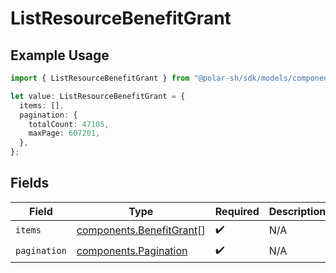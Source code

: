 # ListResourceBenefitGrant

## Example Usage

```typescript
import { ListResourceBenefitGrant } from "@polar-sh/sdk/models/components/listresourcebenefitgrant.js";

let value: ListResourceBenefitGrant = {
  items: [],
  pagination: {
    totalCount: 47105,
    maxPage: 607201,
  },
};
```

## Fields

| Field                                                                | Type                                                                 | Required                                                             | Description                                                          |
| -------------------------------------------------------------------- | -------------------------------------------------------------------- | -------------------------------------------------------------------- | -------------------------------------------------------------------- |
| `items`                                                              | [components.BenefitGrant](../../models/components/benefitgrant.md)[] | :heavy_check_mark:                                                   | N/A                                                                  |
| `pagination`                                                         | [components.Pagination](../../models/components/pagination.md)       | :heavy_check_mark:                                                   | N/A                                                                  |